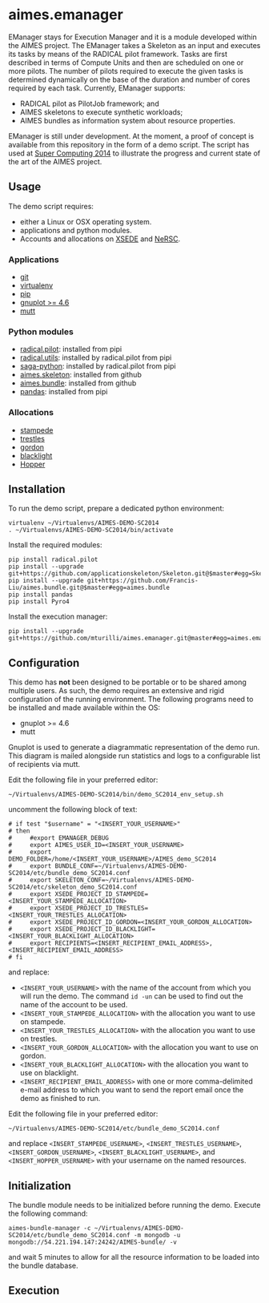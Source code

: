 # aimes.emanager

EManager stays for Execution Manager and it is a module developed within the
AIMES project. The EManager takes a Skeleton as an input and executes its tasks by means of the RADICAL pilot framework. Tasks are first described in terms of Compute Units and then are scheduled on one or more pilots. The number of pilots required to execute the given tasks is determined dynamically on the base of the duration and number of cores required by each task. Currently, EManager supports:

* RADICAL pilot as PilotJob framework; and
* AIMES skeletons to execute synthetic workloads;
* AIMES bundles as information system about resource properties.

EManager is still under development. At the moment, a proof of concept is
available from this repository in the form of a demo script. The script has
used at [Super Computing 2014](http://sc14.supercomputing.org/) to
illustrate the progress and current state of the art of the AIMES project.

## Usage

The demo script requires:

* either a Linux or OSX operating system. 
* applications and python modules.
* Accounts and allocations on [XSEDE](https://www.xsede.org/) and [NeRSC](https://www.nersc.gov/).

### Applications

* [git](http://git-scm.com/)
* [virtualenv](https://pypi.python.org/pypi/virtualenv)
* [pip](https://pypi.python.org/pypi/pip)
* [gnuplot >= 4.6](http://www.gnuplot.info/)
* [mutt](http://www.mutt.org/)

### Python modules

* [radical.pilot](https://github.com/radical-cybertools/radical.pilot): installed from pipi
* [radical.utils](https://github.com/radical-cybertools/radical.utils): installed by radical.pilot from pipi
* [saga-python](https://github.com/radical-cybertools/saga-python): installed by radical.pilot from pipi
* [aimes.skeleton](https://github.com/applicationskeleton/Skeleton): installed from github
* [aimes.bundle](https://github.com/Francis-Liu/aimes.bundle): installed from github
* [pandas](http://pandas.pydata.org/): installed from pipi

### Allocations

* [stampede](https://portal.xsede.org/tacc-stampede)
* [trestles](http://www.sdsc.edu/us/resources/trestles/)
* [gordon](https://portal.xsede.org/sdsc-gordon)
* [blacklight](https://portal.xsede.org/psc-blacklight)
* [Hopper](https://www.nersc.gov/systems/hopper-cray-xe6/)


## Installation

To run the demo script, prepare a dedicated python environment:

```
virtualenv ~/Virtualenvs/AIMES-DEMO-SC2014
. ~/Virtualenvs/AIMES-DEMO-SC2014/bin/activate
```

Install the required modules:

```
pip install radical.pilot
pip install --upgrade git+https://github.com/applicationskeleton/Skeleton.git@$master#egg=Skeleton
pip install --upgrade git+https://github.com/Francis-Liu/aimes.bundle.git@$master#egg=aimes.bundle
pip install pandas
pip install Pyro4
```

Install the execution manager:

```
pip install --upgrade git+https://github.com/mturilli/aimes.emanager.git@master#egg=aimes.emanager
```

## Configuration

This demo has **not** been designed to be portable or to be shared among
multiple users. As such, the demo requires an extensive and rigid configuration of the running environment. The following programs need to be installed and made available within the OS:

* gnuplot >= 4.6
* mutt

Gnuplot is used to generate a diagrammatic representation of the demo run. This diagram is mailed alongside run statistics and logs to a configurable list of recipients via mutt.

Edit the following file in your preferred editor:

```
~/Virtualenvs/AIMES-DEMO-SC2014/bin/demo_SC2014_env_setup.sh
```

uncomment the following block of text:

```
# if test "$username" = "<INSERT_YOUR_USERNAME>"
# then
#     #export EMANAGER_DEBUG
#     export AIMES_USER_ID=<INSERT_YOUR_USERNAME>
#     export DEMO_FOLDER=/home/<INSERT_YOUR_USERNAME>/AIMES_demo_SC2014
#     export BUNDLE_CONF=~/Virtualenvs/AIMES-DEMO-SC2014/etc/bundle_demo_SC2014.conf
#     export SKELETON_CONF=~/Virtualenvs/AIMES-DEMO-SC2014/etc/skeleton_demo_SC2014.conf
#     export XSEDE_PROJECT_ID_STAMPEDE=<INSERT_YOUR_STAMPEDE_ALLOCATION>
#     export XSEDE_PROJECT_ID_TRESTLES=<INSERT_YOUR_TRESTLES_ALLOCATION>
#     export XSEDE_PROJECT_ID_GORDON=<INSERT_YOUR_GORDON_ALLOCATION>
#     export XSEDE_PROJECT_ID_BLACKLIGHT=<INSERT_YOUR_BLACKLIGHT_ALLOCATION>
#     export RECIPIENTS=<INSERT_RECIPIENT_EMAIL_ADDRESS>,<INSERT_RECIPIENT_EMAIL_ADDRESS>
# fi
```

and replace:

* `<INSERT_YOUR_USERNAME>` with the name of the account from which you will run the demo. The command `id -un` can be used to find out the name of the account to be used.
* `<INSERT_YOUR_STAMPEDE_ALLOCATION>` with the allocation you want to use on stampede.
* `<INSERT_YOUR_TRESTLES_ALLOCATION>` with the allocation you want to use on trestles.
* `<INSERT_YOUR_GORDON_ALLOCATION>` with the allocation you want to use on gordon.
* `<INSERT_YOUR_BLACKLIGHT_ALLOCATION>` with the allocation you want to use on blacklight.
* `<INSERT_RECIPIENT_EMAIL_ADDRESS>` with one or more comma-delimited e-mail address to which you want to send the report email once the demo as finished to run.

Edit the following file in your preferred editor:

```
~/Virtualenvs/AIMES-DEMO-SC2014/etc/bundle_demo_SC2014.conf
```

and replace `<INSERT_STAMPEDE_USERNAME>`, `<INSERT_TRESTLES_USERNAME>`, `<INSERT_GORDON_USERNAME>`, `<INSERT_BLACKLIGHT_USERNAME>`, and `<INSERT_HOPPER_USERNAME>` with your username on the named resources.

## Initialization

The bundle module needs to be initialized before running the demo. Execute the following command:

```
aimes-bundle-manager -c ~/Virtualenvs/AIMES-DEMO-SC2014/etc/bundle_demo_SC2014.conf -m mongodb -u mongodb://54.221.194.147:24242/AIMES-bundle/ -v
```

and wait 5 minutes to allow for all the resource information to be loaded into the bundle database.

## Execution

